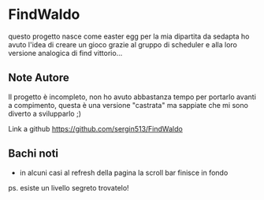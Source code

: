 # FindWaldo

questo progetto nasce come easter egg per la mia dipartita da sedapta 
ho avuto l'idea di creare un gioco grazie al gruppo di scheduler e 
alla loro versione analogica di find vittorio...


## Note Autore
Il progetto è incompleto, non ho avuto abbastanza tempo per portarlo avanti a compimento, questa è una versione "castrata"
ma sappiate che mi sono diverto a svilupparlo ;)



Link a github https://github.com/sergin513/FindWaldo

## Bachi noti 
- in alcuni casi al refresh della pagina la scroll bar finisce in fondo

















































ps. esiste un livello segreto trovatelo!